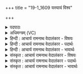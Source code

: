 +++
title = "19-1_1609 यस्यायं विश्व"

+++
<details><summary>पदपाठः</summary>

य꣡स्य꣢꣯। अ꣣य꣢म्। वि꣡श्वः꣢꣯। आ꣡र्यः꣢꣯। दा꣡सः꣢꣯। शे꣣वधिपाः꣢। शे꣣वधि। पाः꣢। अ꣡रिः꣢꣯। ति꣣रः꣢। चि꣣त्। अर्ये꣢। रु꣣श꣡मे꣢। प꣡वी꣢꣯रवि। तु꣡भ्य꣢꣯। इत्। सः। अ꣣ज्यते। रयिः꣢। १६०९।
</details>

<details><summary>अधिमन्त्रम् (VC)</summary>

- इन्द्रः
- वालखिल्यः (श्रुष्टिगुः काण्वः)
- बार्हतः प्रगाथः (विषमा बृहती, समा सतोबृहती)
- मध्यमः
</details>

<details><summary>हिन्दी : आचार्य रामनाथ वेदालंकार - विषयः</summary>

प्रथम मन्त्र में इन्द्र परमेश्वर का वर्णन है।
</details>

<details><summary>हिन्दी : आचार्य रामनाथ वेदालंकार - पदार्थः</summary>

पदार्थान्वयभाषाः -  (यस्य)जिस तुझ इन्द्र परमात्मा का(अयम्)यह प्रत्यक्ष दिखाई देता हुआ(विश्वः)सम्पूर्ण संसार है,जो तू(आर्यः)श्रेष्ठ, (दासः)दुष्टों का क्षय करनेवाला, (शेवधिपाः)निधियों का रक्षक और(अरिः)समर्थ है और जो तू(अर्ये)जीवनाधार पवन में, (रुशमे)चमकीले सूर्य में तथा(पवीरवि)बिजली-युक्त बादल में(तिरः चित्)विद्यमान है,ऐसे(तुभ्य इत्)तेरे लिए ही(सः)वह जगत् में सर्वत्र बिखरा हुआ(रयिः)धन(अज्यते)समर्पित है ॥१॥
</details>

<details><summary>हिन्दी : आचार्य रामनाथ वेदालंकार - भावार्थः</summary>

भावार्थभाषाः -  विश्व का सम्राट्,श्रेष्ठ,सज्जनों का रक्षक,दुष्टों का दलन करनेवाला,भूगर्भ में निहित निधियों का रक्षक,सब कुछ करने में समर्थ,सर्वान्तर्यामी जो परमेश्वर है,उसी का सब धन है,इस हेतु से ईश्वरापर्ण-बुद्धि से उसका सेवन करना चाहिए ॥१॥
</details>

<details><summary>संस्कृत : आचार्य रामनाथ वेदालंकार - विषयः</summary>

तत्रादाविन्द्रं परमेश्वरं वर्णयति।
</details>

<details><summary>संस्कृत : आचार्य रामनाथ वेदालंकार - पदार्थः</summary>

पदार्थान्वयभाषाः -  (यस्य)यस्य तव इन्द्रस्य परमात्मनः(अयम्)एष प्रत्यक्षं दृश्यमानः(विश्वः)सम्पूर्णः संसारो विद्यते,यः त्वम्(आर्यः)श्रेष्ठः, (दासः)दुष्टानामुपक्षयिता, (शेवधिपाः)निधिपाः।[निधिः शेवधिरिति यास्कः। निरु० २।४।] (अरिः)ईश्वरश्च वर्तसे।[अरिः ईश्वरः। निरु० ५।२।] (यश्च त्वम्) (अर्ये)स्वामिनि,जीवनाधारे पवने इत्यर्थः, (रुशमे)रुचमे,रोचिष्मति आदित्ये।[रुशदिति वर्णनाम रोचतेर्ज्वलतिकर्मणः। निरु० ६।१३।] (पवीरवि)विद्युन्मति पर्जन्ये च।[पवीरं विद्युद्वज्रं वाति प्राप्नोति तस्मिन्।] (तिरः चित्)प्राप्तः एव तिष्ठसि।[तिरः सतः इति प्राप्तस्य। निरु० ३।२०।]एतादृशाय(तुभ्य इत्)तुभ्यमेव(सः)जगति सर्वत्र विकीर्णः(रयिः)धनम्(अज्यते)समर्प्यते[तुभ्यम् इत्यस्य मकारलोपश्छान्दसः।]॥१॥२
</details>

<details><summary>संस्कृत : आचार्य रामनाथ वेदालंकार - भावार्थः</summary>

भावार्थभाषाः -  विश्वसम्राट् श्रेष्ठः सज्जनरक्षको दुष्टानां दलयिता भूगर्भे निहितानां निधीनां रक्षकः सर्वकर्मक्षमः सर्वान्तर्यामी यः परमेश्वरोऽस्ति तस्यैव सर्वं धनमिति हेतोः तदर्पणबुद्ध्या तत् सेवनीयम् ॥१॥
</details>
